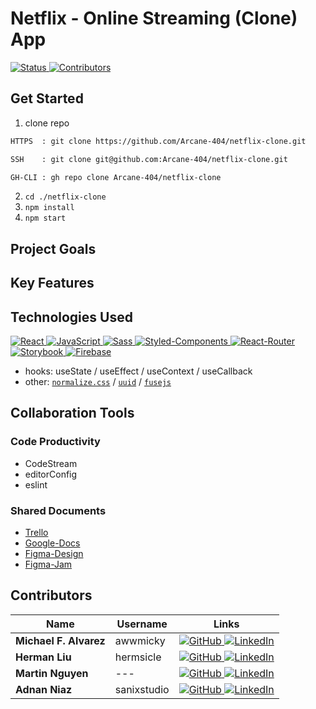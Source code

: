 # Netflix - Online Streaming (Clone) App

[ ![Status][Badge-Status] ][Site-Page]
[ ![Contributors][Badge-Contributors] ](#Contributors)
<!-- [ ![Netlify Status][Badge-Netlify] ][Netlify] -->

## Get Started

1. clone repo
```txt
HTTPS  : git clone https://github.com/Arcane-404/netflix-clone.git

SSH    : git clone git@github.com:Arcane-404/netflix-clone.git

GH-CLI : gh repo clone Arcane-404/netflix-clone
```
2. `cd ./netflix-clone`
3. `npm install`
4. `npm start`

## Project Goals
## Key Features

## Technologies Used

[ ![React][Badge-React] ][React]
[ ![JavaScript][Badge-JavaScript] ][JavaScript]
[ ![Sass][Badge-Sass] ][Sass]
[ ![Styled-Components][Badge-Styled-Components] ][Styled-Components]
[ ![React-Router][Badge-React-Router] ][React-Router]
[ ![Storybook][Badge-Storybook] ][Storybook]
[ ![Firebase][Badge-Firebase] ][Firebase]
- hooks:
useState /
useEffect /
useContext /
useCallback
- other:
[`normalize.css`][styled-normalize] /
[`uuid`][uuid] /
[`fusejs`][fusejs]
<!-- [`remix-icon`][remix-icon] / -->

## Collaboration Tools

### Code Productivity

- CodeStream
- editorConfig
- eslint

### Shared Documents

- [Trello][Trello]
- [Google-Docs][Google-Docs]
- [Figma-Design][Figma-Design]
- [Figma-Jam][Figma-Jam]

## Contributors

| Name  | Username  | Links |
| ----- | --------- | ----- |
| **Michael F. Alvarez** | awwmicky   | [ ![GitHub][Badge-GitHub] ][Micky-GitHub] [ ![LinkedIn][Badge-LinkedIn] ][Micky-LinkedIn] |
| **Herman Liu**         | hermsicle  | [ ![GitHub][Badge-GitHub] ][Herman-GitHub] [ ![LinkedIn][Badge-LinkedIn] ][Herman-LinkedIn] |
| **Martin Nguyen**      | --- | [ ![GitHub][Badge-GitHub] ][Martin-GitHub] [ ![LinkedIn][Badge-LinkedIn] ][Martin-LinkedIn] |
| **Adnan Niaz**         | sanixstudio | [ ![GitHub][Badge-GitHub] ][Adnan-GitHub] [ ![LinkedIn][Badge-LinkedIn] ][Adnan-LinkedIn] |

<!--  -->

<!-- status: Live_App | Debug | In_Development -->
<!-- badge color: success | important | informational -->
[Badge-Status]: https://img.shields.io/badge/Status-In_Development-informational?style=for-the-badge
[Badge-Contributors]: https://img.shields.io/github/contributors/Arcane-404/netflix-clone?color=lightgreen&style=for-the-badge
[Site-Page]: https://the-netflix-clone.netlify.app/

[Badge-Netlify]: https://api.netlify.com/api/v1/badges/47b0d6c7-6655-4410-9aa7-f85789a646b2/deploy-status
[Netlify]: https://app.netlify.com/sites/the-netflix-clone/deploys


<!-- Technology Link -->
[React]: https://reactjs.org/
[Sass]: https://sass-lang.com/
[JavaScript]: http://vanilla-js.com/
[TypeScript]: https://www.typescriptlang.org/
[Styled-Components]: https://styled-components.com/
[React-Router]: https://reactrouter.com/
[Storybook]: https://storybook.js.org/
[Firebase]: https://firebase.google.com/

<!-- Technology Badge -->
[Badge-React]: https://img.shields.io/badge/-React-20232A.svg?&style=for-the-badge&logo=React&logoColor=61DAFB
[Badge-Sass]: https://img.shields.io/badge/-Sass-hotpink.svg?&style=for-the-badge&logo=Sass&logoColor=FFF
[Badge-JavaScript]: https://img.shields.io/badge/-JavaScript-323330.svg?&style=for-the-badge&logo=JavaScript&logoColor=F0DB4F
[Badge-TypeScript]: https://img.shields.io/badge/-TypeScript-323330.svg?&style=for-the-badge&logo=TypeScript&logoColor=007ACC
[Badge-Styled-Components]: https://img.shields.io/badge/-Styled_Components-DB7093.svg?&style=for-the-badge&logo=Styled-Components&logoColor=FFF
[Badge-React-Router]: https://img.shields.io/badge/-React_Router-CA4245.svg?style=for-the-badge&logo=React-Router&logoColor=FFF
[Badge-Storybook]: https://img.shields.io/badge/-Storybook-F0608A.svg?&style=for-the-badge&logo=Storybook&logoColor=FFF
[Badge-Firebase]: https://img.shields.io/badge/-Firebase-FFCB2B.svg?&style=for-the-badge&logo=Firebase&logoColor=333


<!-- Other Technology Link & Badge -->
[styled-normalize]: https://necolas.github.io/normalize.css/
[remix-icon]: https://www.npmjs.com/package/remixicon-react
[uuid]: https://www.npmjs.com/package/uuid
[fusejs]: https://fusejs.io/

<!-- Productivity Tools Link -->
[Trello]: https://trello.com/b/ua1epL8D/netflix-clone
[Google-Docs]: https://docs.google.com/document/d/1cVYFRZrMNB_DM8Zqk7nY0m7LTcVHEGx03nTi7N7ifdo/edit?usp=sharing
[Figma-Jam]: https://www.figma.com/file/uV72mjoGtFQXgk2wWZ6ImV/brainstorm-netflix-clone-app?node-id=0%3A1
[Figma-Design]: https://www.figma.com/file/6Ckhfg9bMKDB2IP62qXCQa/design-netflix-clone-app?node-id=0%3A1

<!-- Contributors Link -->
[Micky-GitHub]: https://github.com/awwmicky
[Micky-LinkedIn]: https://www.linkedin.com/in/awwmicky/
[Herman-GitHub]: https://github.com/hermsicle
[Herman-LinkedIn]: https://www.linkedin.com/in/hermanliu168/
[Martin-GitHub]: https://github.com/Martinn80
[Martin-LinkedIn]: https://www.linkedin.com/in/ngumartin/
[Adnan-GitHub]: https://github.com/sanixstudio
[Adnan-LinkedIn]: https://www.linkedin.com/in/sanixstudio/

<!-- Contributors Badge -->
[Badge-GitHub]: https://img.shields.io/badge/-GitHub-black.svg?style=for-the-badge&logo=GitHub&colorB=555
[Badge-LinkedIn]: https://img.shields.io/badge/-LinkedIn-black.svg?style=for-the-badge&logo=linkedin&colorB=555
